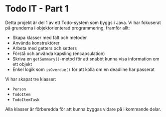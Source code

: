 # Todo IT - Part 1

Detta projekt är del 1 av ett Todo-system som byggs i Java. Vi har fokuserat på grunderna i objektorienterad programmering, framför allt:

- Skapa klasser med fält och metoder
- Använda konstruktörer
- Arbeta med getters och setters
- Förstå och använda kapsling (encapsulation)
- Skriva en `getSummary()`-metod för att snabbt kunna visa information om ett objekt
- Enkel logik som `isOverdue()` för att kolla om en deadline har passerat

Vi har skapat tre klasser:
- `Person`
- `TodoItem`
- `TodoItemTask`

Alla klasser är förberedda för att kunna byggas vidare på i kommande delar.

